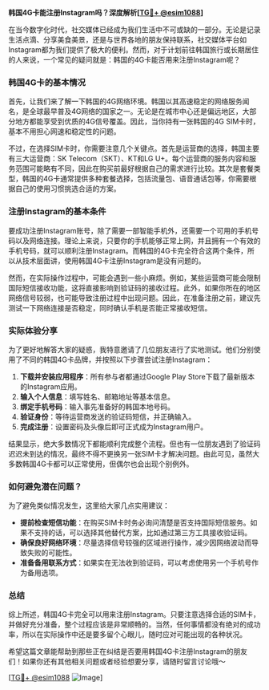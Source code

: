 **韩国4G卡能注册Instagram吗？深度解析[[TG💪+ @esim1088](https://t.me/s/esim1088)]**

在当今数字化时代，社交媒体已经成为我们生活中不可或缺的一部分。无论是记录生活点滴、分享美食美景，还是与世界各地的朋友保持联系，社交媒体平台如Instagram都为我们提供了极大的便利。然而，对于计划前往韩国旅行或长期居住的人来说，一个常见的疑问就是：韩国的4G卡能否用来注册Instagram呢？

### 韩国4G卡的基本情况

首先，让我们来了解一下韩国的4G网络环境。韩国以其高速稳定的网络服务闻名，是全球最早普及4G网络的国家之一。无论是在城市中心还是偏远地区，大部分地方都能享受到优质的4G信号覆盖。因此，当你持有一张韩国的4G SIM卡时，基本不用担心网速和稳定性的问题。

不过，在选择SIM卡时，你需要注意几个关键点。首先是运营商的选择，韩国主要有三大运营商：SK Telecom（SKT）、KT和LG U+。每个运营商的服务内容和服务范围可能略有不同，因此在购买前最好根据自己的需求进行比较。其次是套餐类型，韩国的4G卡通常提供多种套餐选择，包括流量包、语音通话包等，你需要根据自己的使用习惯挑选合适的方案。

### 注册Instagram的基本条件

要成功注册Instagram账号，除了需要一部智能手机外，还需要一个可用的手机号码以及网络连接。理论上来说，只要你的手机能够正常上网，并且拥有一个有效的手机号码，就可以顺利注册Instagram。而韩国的4G卡完全符合这两个条件，所以从技术层面讲，使用韩国4G卡注册Instagram是没有问题的。

然而，在实际操作过程中，可能会遇到一些小麻烦。例如，某些运营商可能会限制国际短信接收功能，这将直接影响到验证码的接收过程。此外，如果你所在的地区网络信号较弱，也可能导致注册过程中出现问题。因此，在准备注册之前，建议先测试一下网络连接是否稳定，同时确认手机是否能正常接收短信。

### 实际体验分享

为了更好地解答大家的疑惑，我特意邀请了几位朋友进行了实地测试。他们分别使用了不同的韩国4G卡品牌，并按照以下步骤尝试注册Instagram：

1. **下载并安装应用程序**：所有参与者都通过Google Play Store下载了最新版本的Instagram应用。
2. **输入个人信息**：填写姓名、邮箱地址等基本信息。
3. **绑定手机号码**：输入事先准备好的韩国本地号码。
4. **验证身份**：等待运营商发送的验证码短信，并正确输入。
5. **完成注册**：设置密码及头像后即可正式成为Instagram用户。

结果显示，绝大多数情况下都能顺利完成整个流程。但也有一位朋友遇到了验证码迟迟未到达的情况，最终不得不更换另一张SIM卡才解决问题。由此可见，虽然大多数韩国4G卡都可以正常使用，但偶尔也会出现个别例外。

### 如何避免潜在问题？

为了避免类似情况发生，这里给大家几点实用建议：

- **提前检查短信功能**：在购买SIM卡时务必询问清楚是否支持国际短信服务。如果不支持的话，可以选择其他替代方案，比如通过第三方工具接收验证码。
- **确保良好网络环境**：尽量选择信号较强的区域进行操作，减少因网络波动而导致失败的可能性。
- **准备备用联系方式**：如果实在无法收到验证码，可以考虑使用另一个手机号作为备用选项。

### 总结

综上所述，韩国4G卡完全可以用来注册Instagram。只要注意选择合适的SIM卡，并做好充分准备，整个过程应该是非常顺畅的。当然，任何事情都没有绝对的成功率，所以在实际操作中还是要多留个心眼儿，随时应对可能出现的各种状况。

希望这篇文章能帮助到那些正在纠结是否要用韩国4G卡注册Instagram的朋友们！如果你还有其他相关问题或者经验想要分享，请随时留言讨论哦～ 

[[TG💪+ @esim1088](https://t.me/s/esim1088) ![Image](https://i.postimg.cc/4NQfJmqS/Snipaste-2025-05-13-00-14-12.png)]